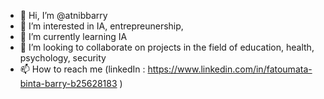 - 👋 Hi, I’m @atnibbarry
- 👀 I’m interested in IA, entrepreunership,
- 🌱 I’m currently learning IA
- 💞️ I’m looking to collaborate on projects in the field of education, health, psychology, security
- 📫 How to reach me (linkedIn : https://www.linkedin.com/in/fatoumata-binta-barry-b25628183 )

<!---
atnibbarry/atnibbarry is a ✨ special ✨ repository because its `README.md` (this file) appears on your GitHub profile.
You can click the Preview link to take a look at your changes.
--->
